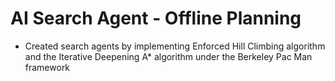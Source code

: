 # AI Search Agent - Offline Planning
*	Created search agents by implementing Enforced Hill Climbing algorithm and the Iterative Deepening A* algorithm under the Berkeley Pac Man framework
